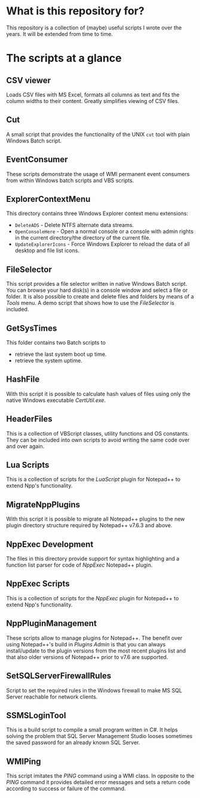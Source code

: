 # What is this repository for?

This repository is a collection of (maybe) useful scripts I wrote over the years. It will be extended from time to time.


# The scripts at a glance

## CSV viewer

Loads CSV files with MS Excel, formats all columns as text and fits the column widths to their content. Greatly simplifies viewing of CSV files.


## Cut

A small script that provides the functionality of the UNIX `cut` tool with plain Windows Batch script.


## EventConsumer

These scripts demonstrate the usage of WMI permanent event consumers from within Windows batch scripts and VBS scripts.


## ExplorerContextMenu

This directory contains three Windows Explorer context menu extensions:

* `DeleteADS`  -  Delete NTFS alternate data streams.
* `OpenConsoleHere`  -  Open a normal console or a console with admin rights in the current directory/the directory of the current file.
* `UpdateExplorerIcons`  -  Force Windows Explorer to reload the data of all desktop and file list icons.


## FileSelector

This script provides a file selector written in native Windows Batch script. You can browse your hard disk(s) in a console window and select a file or folder. It is also possible to create and delete files and folders by means of a _Tools_ menu. A demo script that shows how to use the _FileSelector_ is included.


## GetSysTimes

This folder contains two Batch scripts to

* retrieve the last system boot up time.
* retrieve the system uptime.


## HashFile

With this script it is possible to calculate hash values of files using only the native Windows executable _CertUtil.exe_.


## HeaderFiles

This is a collection of VBScript classes, utility functions and OS constants. They can be included into own scripts to avoid writing the same code over and over again.


## Lua Scripts

This is a collection of scripts for the _LuaScript_ plugin for Notepad++ to extend Npp's functionality.


## MigrateNppPlugins

With this script it is possible to migrate all Notepad++ plugins to the new plugin directory structure required by Notepad++ v7.6.3 and above.


## NppExec Development

The files in this directory provide support for syntax highlighting and a function list parser for code of _NppExec_ Notepad++ plugin.


## NppExec Scripts

This is a collection of scripts for the _NppExec_ plugin for Notepad++ to extend Npp's functionality.


## NppPluginManagement

These scripts allow to manage plugins for Notepad++. The benefit over using Notepad++'s build in _Plugins Admin_ is that you can always install/update to the plugin versions from the most recent plugins list and that also older versions of Notepad++ prior to v7.6 are supported.


## SetSQLServerFirewallRules

Script to set the required rules in the Windows firewall to make MS SQL Server reachable for network clients.


## SSMSLoginTool

This is a build script to compile a small program written in C#. It helps solving the problem that SQL Server Management Studio looses sometimes the saved password for an already known SQL Server.


## WMIPing

This script imitates the _PING_ command using a WMI class. In opposite to the _PING_ command it provides detailed error messages and sets a return code according to success or failure of the command.
